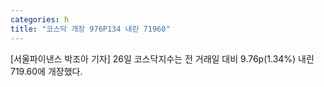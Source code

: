```yaml
---
categories: h
title: "코스닥 개장 976P134 내린 71960"
---
```

[서울파이낸스 박조아 기자] 26일 코스닥지수는 전 거래일 대비 9.76p(1.34%) 내린 719.60에 개장했다.